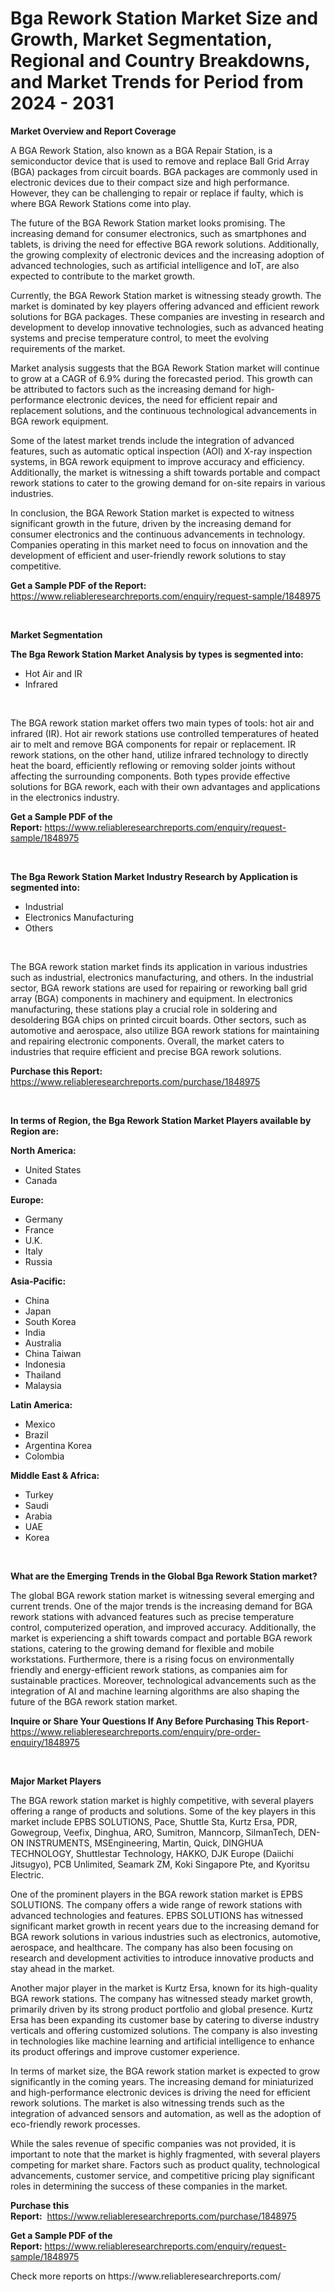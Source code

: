 <p><h1>Bga Rework Station Market Size and Growth, Market Segmentation, Regional and Country Breakdowns, and Market Trends for Period from 2024 -  2031</h1></p><p><strong>Market Overview and Report Coverage</strong></p>
<p><p>A BGA Rework Station, also known as a BGA Repair Station, is a semiconductor device that is used to remove and replace Ball Grid Array (BGA) packages from circuit boards. BGA packages are commonly used in electronic devices due to their compact size and high performance. However, they can be challenging to repair or replace if faulty, which is where BGA Rework Stations come into play.</p><p>The future of the BGA Rework Station market looks promising. The increasing demand for consumer electronics, such as smartphones and tablets, is driving the need for effective BGA rework solutions. Additionally, the growing complexity of electronic devices and the increasing adoption of advanced technologies, such as artificial intelligence and IoT, are also expected to contribute to the market growth.</p><p>Currently, the BGA Rework Station market is witnessing steady growth. The market is dominated by key players offering advanced and efficient rework solutions for BGA packages. These companies are investing in research and development to develop innovative technologies, such as advanced heating systems and precise temperature control, to meet the evolving requirements of the market.</p><p>Market analysis suggests that the BGA Rework Station market will continue to grow at a CAGR of 6.9% during the forecasted period. This growth can be attributed to factors such as the increasing demand for high-performance electronic devices, the need for efficient repair and replacement solutions, and the continuous technological advancements in BGA rework equipment.</p><p>Some of the latest market trends include the integration of advanced features, such as automatic optical inspection (AOI) and X-ray inspection systems, in BGA rework equipment to improve accuracy and efficiency. Additionally, the market is witnessing a shift towards portable and compact rework stations to cater to the growing demand for on-site repairs in various industries.</p><p>In conclusion, the BGA Rework Station market is expected to witness significant growth in the future, driven by the increasing demand for consumer electronics and the continuous advancements in technology. Companies operating in this market need to focus on innovation and the development of efficient and user-friendly rework solutions to stay competitive.</p></p>
<p><strong>Get a Sample PDF of the Report:</strong> <a href="https://www.reliableresearchreports.com/enquiry/request-sample/1848975">https://www.reliableresearchreports.com/enquiry/request-sample/1848975</a></p>
<p>&nbsp;</p>
<p><strong>Market Segmentation</strong></p>
<p><strong>The Bga Rework Station Market Analysis by types is segmented into:</strong></p>
<p><ul><li>Hot Air and IR</li><li>Infrared</li></ul></p>
<p>&nbsp;</p>
<p><p>The BGA rework station market offers two main types of tools: hot air and infrared (IR). Hot air rework stations use controlled temperatures of heated air to melt and remove BGA components for repair or replacement. IR rework stations, on the other hand, utilize infrared technology to directly heat the board, efficiently reflowing or removing solder joints without affecting the surrounding components. Both types provide effective solutions for BGA rework, each with their own advantages and applications in the electronics industry.</p></p>
<p><strong>Get a Sample PDF of the Report:</strong>&nbsp;<a href="https://www.reliableresearchreports.com/enquiry/request-sample/1848975">https://www.reliableresearchreports.com/enquiry/request-sample/1848975</a></p>
<p>&nbsp;</p>
<p><strong>The Bga Rework Station Market Industry Research by Application is segmented into:</strong></p>
<p><ul><li>Industrial</li><li>Electronics Manufacturing</li><li>Others</li></ul></p>
<p>&nbsp;</p>
<p><p>The BGA rework station market finds its application in various industries such as industrial, electronics manufacturing, and others. In the industrial sector, BGA rework stations are used for repairing or reworking ball grid array (BGA) components in machinery and equipment. In electronics manufacturing, these stations play a crucial role in soldering and desoldering BGA chips on printed circuit boards. Other sectors, such as automotive and aerospace, also utilize BGA rework stations for maintaining and repairing electronic components. Overall, the market caters to industries that require efficient and precise BGA rework solutions.</p></p>
<p><strong>Purchase this Report:</strong>&nbsp; <a href="https://www.reliableresearchreports.com/purchase/1848975">https://www.reliableresearchreports.com/purchase/1848975</a></p>
<p>&nbsp;</p>
<p><strong>In terms of Region, the Bga Rework Station Market Players available by Region are:</strong></p>
<p>
    <p> <strong> North America: </strong>
        <ul>
            <li>United States</li>
            <li>Canada</li>
        </ul>
        </p> 
    <p> <strong> Europe: </strong>
        <ul>
            <li>Germany</li>
            <li>France</li>
            <li>U.K.</li>
            <li>Italy</li>
            <li>Russia</li>
        </ul>
        </p> 
    <p> <strong> Asia-Pacific: </strong>
        <ul>
            <li>China</li>
            <li>Japan</li>
            <li>South Korea</li>
            <li>India</li>
            <li>Australia</li>
            <li>China Taiwan</li>
            <li>Indonesia</li>
            <li>Thailand</li>
            <li>Malaysia</li>
        </ul>
        </p> 
    <p> <strong> Latin America: </strong>
        <ul>
            <li>Mexico</li>
            <li>Brazil</li>
            <li>Argentina Korea</li>
            <li>Colombia</li>
        </ul>
        </p> 
    <p> <strong> Middle East & Africa: </strong>
        <ul>
            <li>Turkey</li>
            <li>Saudi</li>
            <li>Arabia</li>
            <li>UAE</li>
            <li>Korea</li>
        </ul>
    </p>
    </p>
<p>&nbsp;</p>
<p><strong>What are the Emerging Trends in the Global Bga Rework Station market?</strong></p>
<p><p>The global BGA rework station market is witnessing several emerging and current trends. One of the major trends is the increasing demand for BGA rework stations with advanced features such as precise temperature control, computerized operation, and improved accuracy. Additionally, the market is experiencing a shift towards compact and portable BGA rework stations, catering to the growing demand for flexible and mobile workstations. Furthermore, there is a rising focus on environmentally friendly and energy-efficient rework stations, as companies aim for sustainable practices. Moreover, technological advancements such as the integration of AI and machine learning algorithms are also shaping the future of the BGA rework station market.</p></p>
<p><strong>Inquire or Share Your Questions If Any Before Purchasing This Report</strong>- <a href="https://www.reliableresearchreports.com/enquiry/pre-order-enquiry/1848975">https://www.reliableresearchreports.com/enquiry/pre-order-enquiry/1848975</a></p>
<p>&nbsp;</p>
<p><strong>Major Market Players</strong></p>
<p><p>The BGA rework station market is highly competitive, with several players offering a range of products and solutions. Some of the key players in this market include EPBS SOLUTIONS, Pace, Shuttle Sta, Kurtz Ersa, PDR, ‎Gowegroup, Veefix, Dinghua, ARO, Sumitron, Manncorp, SilmanTech, DEN-ON INSTRUMENTS, MSEngineering, Martin, Quick, DINGHUA TECHNOLOGY, Shuttlestar Technology, HAKKO, DJK Europe (Daiichi Jitsugyo), PCB Unlimited, Seamark ZM, Koki Singapore Pte, and Kyoritsu Electric.</p><p>One of the prominent players in the BGA rework station market is EPBS SOLUTIONS. The company offers a wide range of rework stations with advanced technologies and features. EPBS SOLUTIONS has witnessed significant market growth in recent years due to the increasing demand for BGA rework solutions in various industries such as electronics, automotive, aerospace, and healthcare. The company has also been focusing on research and development activities to introduce innovative products and stay ahead in the market.</p><p>Another major player in the market is Kurtz Ersa, known for its high-quality BGA rework stations. The company has witnessed steady market growth, primarily driven by its strong product portfolio and global presence. Kurtz Ersa has been expanding its customer base by catering to diverse industry verticals and offering customized solutions. The company is also investing in technologies like machine learning and artificial intelligence to enhance its product offerings and improve customer experience.</p><p>In terms of market size, the BGA rework station market is expected to grow significantly in the coming years. The increasing demand for miniaturized and high-performance electronic devices is driving the need for efficient rework solutions. The market is also witnessing trends such as the integration of advanced sensors and automation, as well as the adoption of eco-friendly rework processes.</p><p>While the sales revenue of specific companies was not provided, it is important to note that the market is highly fragmented, with several players competing for market share. Factors such as product quality, technological advancements, customer service, and competitive pricing play significant roles in determining the success of these companies in the market.</p></p>
<p><strong>Purchase this Report:</strong>&nbsp;&nbsp;<a href="https://www.reliableresearchreports.com/purchase/1848975">https://www.reliableresearchreports.com/purchase/1848975</a></p>
<p></p>
<p><strong>Get a Sample PDF of the Report:</strong>&nbsp;<a href="https://www.reliableresearchreports.com/enquiry/request-sample/1848975">https://www.reliableresearchreports.com/enquiry/request-sample/1848975</a></p>
<p>Check more reports on https://www.reliableresearchreports.com/</p>